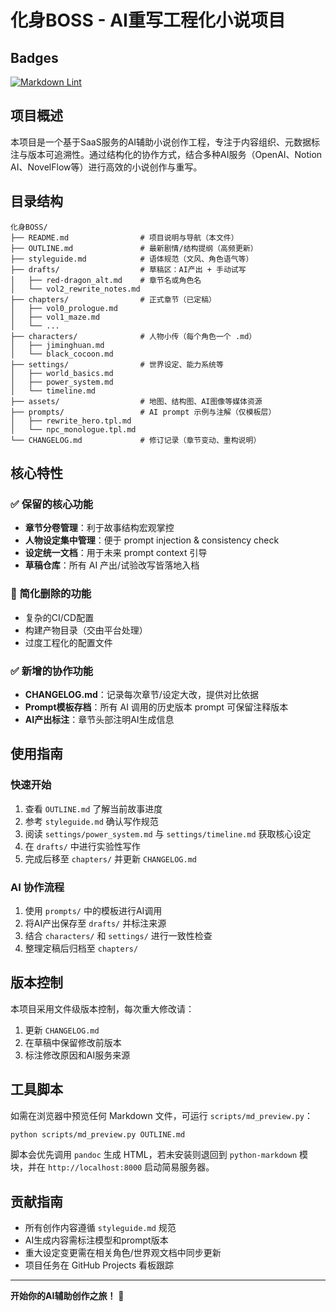 # 化身BOSS - AI重写工程化小说项目

## Badges
[![Markdown Lint](https://github.com/OWNER/avatar-factory/actions/workflows/markdown.yml/badge.svg)](https://github.com/OWNER/avatar-factory/actions/workflows/markdown.yml)



## 项目概述

本项目是一个基于SaaS服务的AI辅助小说创作工程，专注于内容组织、元数据标注与版本可追溯性。通过结构化的协作方式，结合多种AI服务（OpenAI、Notion AI、NovelFlow等）进行高效的小说创作与重写。

## 目录结构

```
化身BOSS/
├── README.md                # 项目说明与导航（本文件）
├── OUTLINE.md               # 最新剧情/结构提纲（高频更新）
├── styleguide.md            # 语体规范（文风、角色语气等）
├── drafts/                  # 草稿区：AI产出 + 手动试写
│   ├── red-dragon_alt.md    # 章节名或角色名
│   └── vol2_rewrite_notes.md
├── chapters/                # 正式章节（已定稿）
│   ├── vol0_prologue.md
│   ├── vol1_maze.md
│   └── ...
├── characters/              # 人物小传（每个角色一个 .md）
│   ├── jiminghuan.md
│   └── black_cocoon.md
├── settings/                # 世界设定、能力系统等
│   ├── world_basics.md
│   ├── power_system.md
│   └── timeline.md
├── assets/                  # 地图、结构图、AI图像等媒体资源
├── prompts/                 # AI prompt 示例与注解（仅模板层）
│   ├── rewrite_hero.tpl.md
│   └── npc_monologue.tpl.md
└── CHANGELOG.md             # 修订记录（章节变动、重构说明）
```

## 核心特性

### ✅ 保留的核心功能
- **章节分卷管理**：利于故事结构宏观掌控
- **人物设定集中管理**：便于 prompt injection & consistency check
- **设定统一文档**：用于未来 prompt context 引导
- **草稿仓库**：所有 AI 产出/试验改写皆落地入档

### 🚫 简化删除的功能
- 复杂的CI/CD配置
- 构建产物目录（交由平台处理）
- 过度工程化的配置文件

### ✅ 新增的协作功能
- **CHANGELOG.md**：记录每次章节/设定大改，提供对比依据
- **Prompt模板存档**：所有 AI 调用的历史版本 prompt 可保留注释版本
- **AI产出标注**：章节头部注明AI生成信息

## 使用指南

### 快速开始
1. 查看 `OUTLINE.md` 了解当前故事进度
2. 参考 `styleguide.md` 确认写作规范
3. 阅读 `settings/power_system.md` 与 `settings/timeline.md` 获取核心设定
4. 在 `drafts/` 中进行实验性写作
5. 完成后移至 `chapters/` 并更新 `CHANGELOG.md`

### AI 协作流程
1. 使用 `prompts/` 中的模板进行AI调用
2. 将AI产出保存至 `drafts/` 并标注来源
3. 结合 `characters/` 和 `settings/` 进行一致性检查
4. 整理定稿后归档至 `chapters/`

## 版本控制

本项目采用文件级版本控制，每次重大修改请：
1. 更新 `CHANGELOG.md`
2. 在草稿中保留修改前版本
3. 标注修改原因和AI服务来源

## 工具脚本

如需在浏览器中预览任何 Markdown 文件，可运行 `scripts/md_preview.py`：

```bash
python scripts/md_preview.py OUTLINE.md
```

脚本会优先调用 `pandoc` 生成 HTML，若未安装则退回到 `python-markdown` 模块，并在 `http://localhost:8000` 启动简易服务器。

## 贡献指南

- 所有创作内容遵循 `styleguide.md` 规范
- AI生成内容需标注模型和prompt版本
- 重大设定变更需在相关角色/世界观文档中同步更新
- 项目任务在 GitHub Projects 看板跟踪

---

**开始你的AI辅助创作之旅！** 🚀 